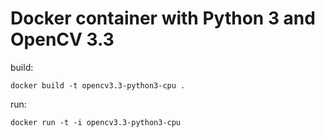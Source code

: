 # Docker container with Python 3 and OpenCV 3.3

build:
```
docker build -t opencv3.3-python3-cpu .
```

run:
```
docker run -t -i opencv3.3-python3-cpu
```
